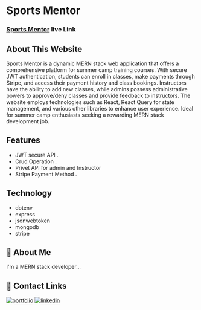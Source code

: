 # Sports Mentor

### [Sports Mentor](https://sports-mentor.web.app/) live Link

## About This Website

Sports Mentor is a dynamic MERN stack web application that offers a comprehensive platform for summer camp training courses. With secure JWT authentication, students can enroll in classes, make payments through Stripe, and access their payment history and class bookings. Instructors have the ability to add new classes, while admins possess administrative powers to approve/deny classes and provide feedback to instructors. The website employs technologies such as React, React Query for state management, and various other libraries to enhance user experience. Ideal for summer camp enthusiasts seeking a rewarding MERN stack development job.

## Features

- JWT secure API .
- Crud Operation .
- Privet API for admin and Instructor
- Stripe Payment Method .

## Technology

- dotenv
- express
- jsonwebtoken
- mongodb
- stripe

## 🚀 About Me

I'm a MERN stack developer...

## 🔗 Contact Links

[![portfolio](https://img.shields.io/badge/my_portfolio-000?style=for-the-badge&logo=ko-fi&logoColor=white)](https://github.com/rofikul-resan)
[![linkedin](https://img.shields.io/badge/linkedin-0A66C2?style=for-the-badge&logo=linkedin&logoColor=white)](https://www.linkedin.com/in/rofikul-islam-resan-74555a278/)
